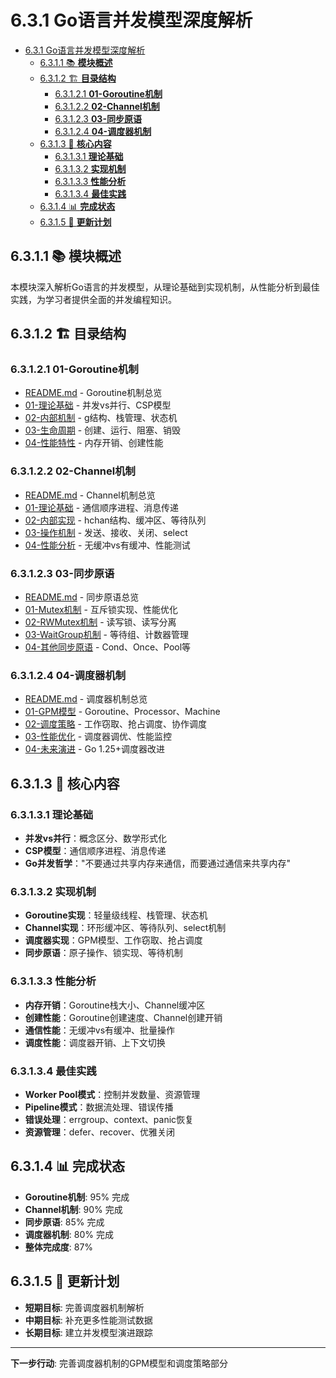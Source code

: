 # 6.3.1 Go语言并发模型深度解析

<!-- TOC START -->
- [6.3.1 Go语言并发模型深度解析](#go语言并发模型深度解析)
  - [6.3.1.1 📚 **模块概述**](#📚-**模块概述**)
  - [6.3.1.2 🏗️ **目录结构**](#🏗️-**目录结构**)
    - [6.3.1.2.1 **01-Goroutine机制**](#**01-goroutine机制**)
    - [6.3.1.2.2 **02-Channel机制**](#**02-channel机制**)
    - [6.3.1.2.3 **03-同步原语**](#**03-同步原语**)
    - [6.3.1.2.4 **04-调度器机制**](#**04-调度器机制**)
  - [6.3.1.3 🎯 **核心内容**](#🎯-**核心内容**)
    - [6.3.1.3.1 **理论基础**](#**理论基础**)
    - [6.3.1.3.2 **实现机制**](#**实现机制**)
    - [6.3.1.3.3 **性能分析**](#**性能分析**)
    - [6.3.1.3.4 **最佳实践**](#**最佳实践**)
  - [6.3.1.4 📊 **完成状态**](#📊-**完成状态**)
  - [6.3.1.5 🔄 **更新计划**](#🔄-**更新计划**)
<!-- TOC END -->














## 6.3.1.1 📚 **模块概述**

本模块深入解析Go语言的并发模型，从理论基础到实现机制，从性能分析到最佳实践，为学习者提供全面的并发编程知识。

## 6.3.1.2 🏗️ **目录结构**

### 6.3.1.2.1 **01-Goroutine机制**

- [README.md](01-Goroutine机制/README.md) - Goroutine机制总览
- [01-理论基础](01-Goroutine机制/01-理论基础/) - 并发vs并行、CSP模型
- [02-内部机制](01-Goroutine机制/02-内部机制/) - g结构、栈管理、状态机
- [03-生命周期](01-Goroutine机制/03-生命周期/) - 创建、运行、阻塞、销毁
- [04-性能特性](01-Goroutine机制/04-性能特性/) - 内存开销、创建性能

### 6.3.1.2.2 **02-Channel机制**

- [README.md](02-Channel机制/README.md) - Channel机制总览
- [01-理论基础](02-Channel机制/01-理论基础/) - 通信顺序进程、消息传递
- [02-内部实现](02-Channel机制/02-内部实现/) - hchan结构、缓冲区、等待队列
- [03-操作机制](02-Channel机制/03-操作机制/) - 发送、接收、关闭、select
- [04-性能分析](02-Channel机制/04-性能分析/) - 无缓冲vs有缓冲、性能测试

### 6.3.1.2.3 **03-同步原语**

- [README.md](03-同步原语/README.md) - 同步原语总览
- [01-Mutex机制](03-同步原语/01-Mutex机制/) - 互斥锁实现、性能优化
- [02-RWMutex机制](03-同步原语/02-RWMutex机制/) - 读写锁、读写分离
- [03-WaitGroup机制](03-同步原语/03-WaitGroup机制/) - 等待组、计数器管理
- [04-其他同步原语](03-同步原语/04-其他同步原语/) - Cond、Once、Pool等

### 6.3.1.2.4 **04-调度器机制**

- [README.md](04-调度器机制/README.md) - 调度器机制总览
- [01-GPM模型](04-调度器机制/01-GPM模型/) - Goroutine、Processor、Machine
- [02-调度策略](04-调度器机制/02-调度策略/) - 工作窃取、抢占调度、协作调度
- [03-性能优化](04-调度器机制/03-性能优化/) - 调度器调优、性能监控
- [04-未来演进](04-调度器机制/04-未来演进/) - Go 1.25+调度器改进

## 6.3.1.3 🎯 **核心内容**

### 6.3.1.3.1 **理论基础**

- **并发vs并行**：概念区分、数学形式化
- **CSP模型**：通信顺序进程、消息传递
- **Go并发哲学**："不要通过共享内存来通信，而要通过通信来共享内存"

### 6.3.1.3.2 **实现机制**

- **Goroutine实现**：轻量级线程、栈管理、状态机
- **Channel实现**：环形缓冲区、等待队列、select机制
- **调度器实现**：GPM模型、工作窃取、抢占调度
- **同步原语**：原子操作、锁实现、等待机制

### 6.3.1.3.3 **性能分析**

- **内存开销**：Goroutine栈大小、Channel缓冲区
- **创建性能**：Goroutine创建速度、Channel创建开销
- **通信性能**：无缓冲vs有缓冲、批量操作
- **调度性能**：调度器开销、上下文切换

### 6.3.1.3.4 **最佳实践**

- **Worker Pool模式**：控制并发数量、资源管理
- **Pipeline模式**：数据流处理、错误传播
- **错误处理**：errgroup、context、panic恢复
- **资源管理**：defer、recover、优雅关闭

## 6.3.1.4 📊 **完成状态**

- **Goroutine机制**: 95% 完成
- **Channel机制**: 90% 完成
- **同步原语**: 85% 完成
- **调度器机制**: 80% 完成
- **整体完成度**: 87%

## 6.3.1.5 🔄 **更新计划**

- **短期目标**: 完善调度器机制解析
- **中期目标**: 补充更多性能测试数据
- **长期目标**: 建立并发模型演进跟踪

---

**下一步行动**: 完善调度器机制的GPM模型和调度策略部分

